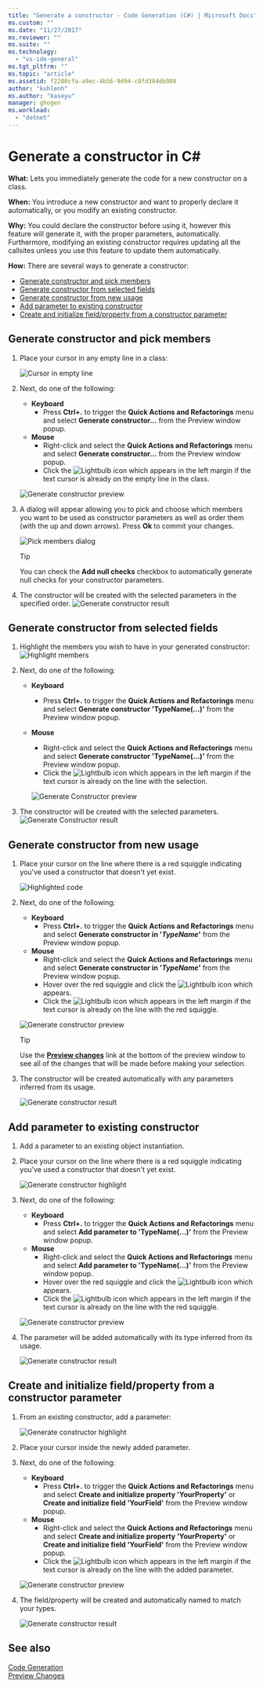 ```yaml
---
title: "Generate a constructor - Code Generation (C#) | Microsoft Docs"
ms.custom: ""
ms.date: "11/27/2017"
ms.reviewer: ""
ms.suite: ""
ms.technology: 
  - "vs-ide-general"
ms.tgt_pltfrm: ""
ms.topic: "article"
ms.assetid: f2280cfa-a9ec-4b56-9d94-c8fd384db980
author: "kuhlenh"
ms.author: "kaseyu"
manager: ghogen
ms.workload: 
  - "dotnet"
---
```


# Generate a constructor in C# #
**What:** Lets you immediately generate the code for a new constructor on a class. 

**When:** You introduce a new constructor and want to properly declare it automatically, or you modify an existing constructor. 

**Why:** You could declare the constructor before using it, however this feature will generate it, with the proper parameters, automatically. Furthermore, modifying an existing constructor requires updating all the callsites unless you use this feature to update them automatically.

**How:**
There are several ways to generate a constructor:
- [Generate constructor and pick members](#pick)
- [Generate constructor from selected fields](#selection)
- [Generate constructor from new usage](#usage)
- [Add parameter to existing constructor](#addparameter)
- [Create and initialize field/property from a constructor parameter](#create)

## <a id = "pick"></a> Generate constructor and pick members
1. Place your cursor in any empty line in a class:

   ![Cursor in empty line](media/constructor1-highlight-cs.png)

1. Next, do one of the following:
   * **Keyboard**
     * Press **Ctrl+.** to trigger the **Quick Actions and Refactorings** menu and select **Generate constructor...** from the Preview window popup.
   * **Mouse**
     * Right-click and select the **Quick Actions and Refactorings** menu and select **Generate constructor...** from the Preview window popup.
     * Click the ![Lightbulb](media/bulb-cs.png) icon which appears in the left margin if the text cursor is already on the empty line in the class.

   ![Generate constructor preview](media/constructor1-preview-cs.png)

1. A dialog will appear allowing you to pick and choose which members you want to be used as constructor parameters as well as order them (with the up and down arrows). Press **Ok** to commit your changes.
  
   ![Pick members dialog](media/constructor1-dialog-cs.png)

   >[!TIP] 
   >You can check the **Add null checks** checkbox to automatically generate null checks for your constructor parameters.

1. The constructor will be created with the selected parameters in the specified order.
   ![Generate constructor result](media/constructor1-result-cs.png)

## <a id="selection"></a> Generate constructor from selected fields
1. Highlight the members you wish to have in your generated constructor:
   ![Highlight members](media/constructor2-highlight-cs.png)

1. Next, do one of the following:
   * **Keyboard**
     * Press **Ctrl+.** to trigger the **Quick Actions and Refactorings** menu and select **Generate constructor 'TypeName(...)'** from the Preview window popup.
   * **Mouse**
     * Right-click and select the **Quick Actions and Refactorings** menu and select **Generate constructor 'TypeName(...)'** from the Preview window popup.
     * Click the ![Lightbulb](media/bulb-cs.png) icon which appears in the left margin if the text cursor is already on the line with the selection.

     ![Generate Constructor preview](media/constructor2-preview-cs.png)

1. The constructor will be created with the selected parameters.
     ![Generate Constructor result](media/constructor2-result-cs.png)

## <a id="usage"></a> Generate constructor from new usage
1. Place your cursor on the line where there is a red squiggle indicating you've used a constructor that doesn't yet exist.

   ![Highlighted code](media/constructor-highlight-cs.png)

1. Next, do one of the following:
   * **Keyboard**
     * Press **Ctrl+.** to trigger the **Quick Actions and Refactorings** menu and select **Generate constructor in '*TypeName*'** from the Preview window popup.
   * **Mouse**
     * Right-click and select the **Quick Actions and Refactorings** menu and select **Generate constructor in '*TypeName*'** from the Preview window popup.
     * Hover over the red squiggle and click the ![Lightbulb](media/bulb-cs.png) icon which appears.
     * Click the ![Lightbulb](media/bulb-cs.png) icon which appears in the left margin if the text cursor is already on the line with the red squiggle.

   ![Generate constructor preview](media/constructor-preview-cs.png)

   >[!TIP]
   >Use the [**Preview changes**](../../ide/preview-changes.md) link at the bottom of the preview window to see all of the changes that will be made before making your selection.

1. The constructor will be created automatically with any parameters inferred from its usage.

   ![Generate constructor result](media/constructor-result-cs.png)

## <a id="addparameter"></a> Add parameter to existing constructor
1. Add a parameter to an existing object instantiation.

1. Place your cursor on the line where there is a red squiggle indicating you've used a constructor that doesn't yet exist.
    
    ![Generate constructor highlight](media/constructor4-highlight-cs.png)

1. Next, do one of the following:
   * **Keyboard**
     * Press **Ctrl+.** to trigger the **Quick Actions and Refactorings** menu and select **Add parameter to 'TypeName(...)'** from the Preview window popup.
   * **Mouse**
     * Right-click and select the **Quick Actions and Refactorings** menu and select **Add parameter to 'TypeName(...)'** from the Preview window popup.
     * Hover over the red squiggle and click the ![Lightbulb](media/bulb-cs.png) icon which appears.
     * Click the ![Lightbulb](media/bulb-cs.png) icon which appears in the left margin if the text cursor is already on the line with the red squiggle.

    ![Generate constructor preview](media/constructor4-preview-cs.png)

1. The parameter will be added automatically with its type inferred from its usage.
   
   ![Generate constructor result](media/constructor4-result-cs.png)

## <a id="create"></a> Create and initialize field/property from a constructor parameter
1. From an existing constructor, add a parameter:

   ![Generate constructor highlight](media/constructor5-highlight-cs.png)

1. Place your cursor inside the newly added parameter.

1. Next, do one of the following:
   * **Keyboard**
     * Press **Ctrl+.** to trigger the **Quick Actions and Refactorings** menu and select **Create and initialize property 'YourProperty'** or **Create and initialize field 'YourField'** from the Preview window popup.
   * **Mouse**
     * Right-click and select the **Quick Actions and Refactorings** menu and select **Create and initialize property 'YourProperty'** or **Create and initialize field 'YourField'** from the Preview window popup.
     * Click the ![Lightbulb](media/bulb-cs.png) icon which appears in the left margin if the text cursor is already on the line with the added parameter.

   ![Generate constructor preview](media/constructor5-preview-cs.png)

1. The field/property will be created and automatically named to match your types.

   ![Generate constructor result](media/constructor5-result-cs.png)

## See also

[Code Generation](../code-generation-in-visual-studio.md)  
[Preview Changes](../../ide/preview-changes.md)
